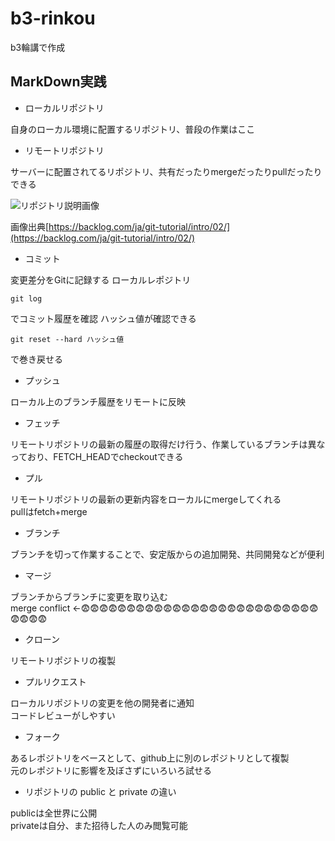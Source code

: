 # b3-rinkou
b3輪講で作成


## MarkDown実践

* ローカルリポジトリ

自身のローカル環境に配置するリポジトリ、普段の作業はここ

* リモートリポジトリ

サーバーに配置されてるリポジトリ、共有だったりmergeだったりpullだったりできる

![リポジトリ説明画像](https://backlog.com/ja/git-tutorial/assets/img/intro/intro2_2.png "リポジトリ")

  画像出典[https://backlog.com/ja/git-tutorial/intro/02/](https://backlog.com/ja/git-tutorial/intro/02/)

* コミット

変更差分をGitに記録する ローカルレポジトリ  
```
git log
```
でコミット履歴を確認 ハッシュ値が確認できる

``` 
git reset --hard ハッシュ値
```
で巻き戻せる

* プッシュ

ローカル上のブランチ履歴をリモートに反映

* フェッチ

リモートリポジトリの最新の履歴の取得だけ行う、作業しているブランチは異なっており、FETCH_HEADでcheckoutできる

* プル

リモートリポジトリの最新の更新内容をローカルにmergeしてくれる  
pullはfetch+merge

* ブランチ

ブランチを切って作業することで、安定版からの追加開発、共同開発などが便利

* マージ  

ブランチからブランチに変更を取り込む  
merge conflict ←:fearful::fearful::fearful::fearful::fearful::fearful::fearful::fearful::fearful::fearful::fearful::fearful::fearful::fearful::fearful::fearful::fearful::fearful::fearful::fearful::fearful::fearful::fearful::fearful::fearful::fearful::fearful::fearful::fearful::fearful:

* クローン  

リモートリポジトリの複製

* プルリクエスト

ローカルリポジトリの変更を他の開発者に通知  
コードレビューがしやすい

* フォーク

あるレポジトリをベースとして、github上に別のレポジトリとして複製  
元のレポジトリに影響を及ぼさずにいろいろ試せる

* リポジトリの public と private の違い
 
publicは全世界に公開  
privateは自分、また招待した人のみ閲覧可能